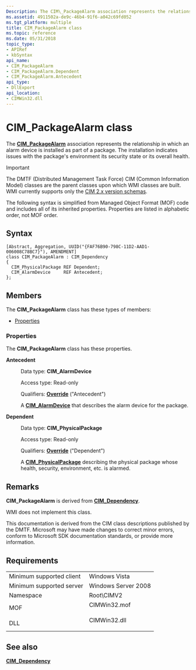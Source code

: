 ```yaml
---
Description: The CIM\_PackageAlarm association represents the relationship in which an alarm device is installed as part of a package. The installation indicates issues with the package's environment&\#8212;its security state or its overall health.
ms.assetid: 4911502a-de9c-46b4-91f6-a042c69fd052
ms.tgt_platform: multiple
title: CIM_PackageAlarm class
ms.topic: reference
ms.date: 05/31/2018
topic_type: 
- APIRef
- kbSyntax
api_name: 
- CIM_PackageAlarm
- CIM_PackageAlarm.Dependent
- CIM_PackageAlarm.Antecedent
api_type: 
- DllExport
api_location: 
- CIMWin32.dll
---
```


# CIM\_PackageAlarm class

The [**CIM\_PackageAlarm**](https://docs.microsoft.com/windows/desktop/SecCrypto/extendedproperties-newenum) association represents the relationship in which an alarm device is installed as part of a package. The installation indicates issues with the package's environment its security state or its overall health.

> [!IMPORTANT]
> The DMTF (Distributed Management Task Force) CIM (Common Information Model) classes are the parent classes upon which WMI classes are built. WMI currently supports only the [CIM 2.x version schemas](https://dmtf.org/standards/cim/schemas).

 

The following syntax is simplified from Managed Object Format (MOF) code and includes all of its inherited properties. Properties are listed in alphabetic order, not MOF order.

## Syntax

``` syntax
[Abstract, Aggregation, UUID("{FAF76B90-798C-11D2-AAD1-006008C78BC7}"), AMENDMENT]
class CIM_PackageAlarm : CIM_Dependency
{
  CIM_PhysicalPackage REF Dependent;
  CIM_AlarmDevice     REF Antecedent;
};
```

## Members

The **CIM\_PackageAlarm** class has these types of members:

-   [Properties](#properties)

### Properties

The **CIM\_PackageAlarm** class has these properties.

<dl> <dt>

**Antecedent**
</dt> <dd> <dl> <dt>

Data type: **CIM\_AlarmDevice**
</dt> <dt>

Access type: Read-only
</dt> <dt>

Qualifiers: [**Override**](https://docs.microsoft.com/windows/desktop/WmiSdk/standard-qualifiers) ("Antecedent")
</dt> </dl>

A [**CIM\_AlarmDevice**](cim-alarmdevice.md) that describes the alarm device for the package.

</dd> <dt>

**Dependent**
</dt> <dd> <dl> <dt>

Data type: **CIM\_PhysicalPackage**
</dt> <dt>

Access type: Read-only
</dt> <dt>

Qualifiers: [**Override**](https://docs.microsoft.com/windows/desktop/WmiSdk/standard-qualifiers) ("Dependent")
</dt> </dl>

A [**CIM\_PhysicalPackage**](cim-physicalpackage.md) describing the physical package whose health, security, environment, etc. is alarmed.

</dd> </dl>

## Remarks

**CIM\_PackageAlarm** is derived from [**CIM\_Dependency**](cim-dependency.md).

WMI does not implement this class.

This documentation is derived from the CIM class descriptions published by the DMTF. Microsoft may have made changes to correct minor errors, conform to Microsoft SDK documentation standards, or provide more information.

## Requirements



|                                     |                                                                                         |
|-------------------------------------|-----------------------------------------------------------------------------------------|
| Minimum supported client<br/> | Windows Vista<br/>                                                                |
| Minimum supported server<br/> | Windows Server 2008<br/>                                                          |
| Namespace<br/>                | Root\\CIMV2<br/>                                                                  |
| MOF<br/>                      | <dl> <dt>CIMWin32.mof</dt> </dl> |
| DLL<br/>                      | <dl> <dt>CIMWin32.dll</dt> </dl> |



## See also

<dl> <dt>

[**CIM\_Dependency**](cim-dependency.md)
</dt> </dl>

 

 




